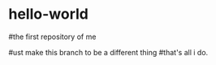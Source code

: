 # hello-world
#the first repository of me

#ust make this branch to be a different thing
#that's all i do.
